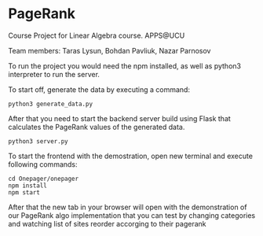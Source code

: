 # PageRank

Course Project for Linear Algebra course. APPS@UCU

Team members: Taras Lysun, Bohdan Pavliuk, Nazar Parnosov

To run the project you would need the npm installed, as well as python3 interpreter to run the server.

To start off, generate the data by executing a command:
```
python3 generate_data.py
```
After that you need to start the backend server build using Flask that calculates the PageRank values of the generated data.
```
python3 server.py
```

To start the frontend with the demostration, open new terminal and execute following commands:
```
cd Onepager/onepager
npm install
npm start
```
After that the new tab in your browser will open with the demonstration of our PageRank algo implementation that you can test by changing categories and watching list of sites reorder accorging to their pagerank
